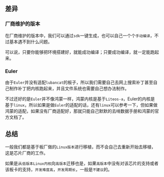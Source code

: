 ## 差异

### 厂商维护的版本

在厂商维护的版本中，我们可以通过`sdk`一键生成，也可以自己一个个`手动编译`，不过基本遇不到什么问题。

可以说，只要你能够把环境搭建好，就能成功编译；只要成功编译，就一定能跑起来。

### Euler

由于`Euler`并没有适配`lubancat`的板子，所以我们需要自己去网上搜索补丁甚至自己制作补丁把内核跑起来，并且文件系统也需要自己想办法制作。

不过还好的是`Euler`并不像鸿蒙一样，鸿蒙内核是基于`Liteos-a`，Euler的内核是基于`linux`，所以如果是做`Euler`的适配的话，还有`linux`可以参考一下，但如果做鸿蒙的适配，如果没有厂商适配好，那就只能自己默默的去啃数据手册和鸿蒙的官方文档了。

## 总结

一般我们都是基于板厂做的`Linux版本`进行移植，而不会自己去重新开始去移植，这是芯片厂商的工作。

如果是从`低版本Linux内核`向`高版本`迁移也是，如果`高版本`中没有对该芯片的支持或者该板卡的支持，`开发难度高`，`开发周期长`，一般是`不建议`的。

